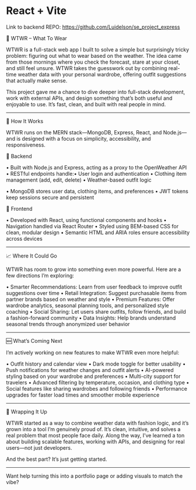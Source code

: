 # React + Vite

Link to backend REPO: https://github.com/Luidelson/se_project_express


🧥 WTWR – What To Wear

WTWR is a full-stack web app I built to solve a simple but surprisingly tricky problem: figuring out what to wear based on the weather. The idea came from those mornings where you check the forecast, stare at your closet, and still feel unsure. WTWR takes the guesswork out by combining real-time weather data with your personal wardrobe, offering outfit suggestions that actually make sense.

This project gave me a chance to dive deeper into full-stack development, work with external APIs, and design something that’s both useful and enjoyable to use. It’s fast, clean, and built with real people in mind.

---

🔧 How It Works

WTWR runs on the MERN stack—MongoDB, Express, React, and Node.js—and is designed with a focus on simplicity, accessibility, and responsiveness.

🧠 Backend

• Built with Node.js and Express, acting as a proxy to the OpenWeather API
• RESTful endpoints handle:• User login and authentication
• Clothing item management (add, edit, delete)
• Weather-based outfit logic

• MongoDB stores user data, clothing items, and preferences
• JWT tokens keep sessions secure and persistent


🎨 Frontend

• Developed with React, using functional components and hooks
• Navigation handled via React Router
• Styled using BEM-based CSS for clean, modular design
• Semantic HTML and ARIA roles ensure accessibility across devices


---

📈 Where It Could Go

WTWR has room to grow into something even more powerful. Here are a few directions I’m exploring:

• Smarter Recommendations: Learn from user feedback to improve outfit suggestions over time
• Retail Integration: Suggest purchasable items from partner brands based on weather and style
• Premium Features: Offer wardrobe analytics, seasonal planning tools, and personalized style coaching
• Social Sharing: Let users share outfits, follow friends, and build a fashion-forward community
• Data Insights: Help brands understand seasonal trends through anonymized user behavior


---

🆕 What’s Coming Next

I’m actively working on new features to make WTWR even more helpful:

• Outfit history and calendar view
• Dark mode toggle for better usability
• Push notifications for weather changes and outfit alerts
• AI-powered styling based on your wardrobe and preferences
• Multi-city support for travelers
• Advanced filtering by temperature, occasion, and clothing type
• Social features like sharing wardrobes and following friends
• Performance upgrades for faster load times and smoother mobile experience


---

🏁 Wrapping It Up

WTWR started as a way to combine weather data with fashion logic, and it’s grown into a tool I’m genuinely proud of. It’s clean, intuitive, and solves a real problem that most people face daily. Along the way, I’ve learned a ton about building scalable features, working with APIs, and designing for real users—not just developers.

And the best part? It’s just getting started.

---

Want help turning this into a portfolio page or adding visuals to match the vibe?
